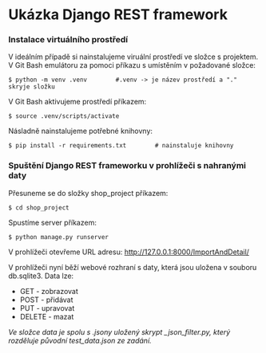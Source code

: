 # Ukázka Django REST framework

### Instalace virtuálního prostředí
V ideálním případě si nainstalujeme viruální prostředí ve složce s projektem.
V Git Bash emulátoru za pomoci příkazu s umístěním v požadované složce:
```
$ python -m venv .venv        #.venv -> je název prostředí a "." skryje složku 
```
V Git Bash aktivujeme prostředí příkazem:
```
$ source .venv/scripts/activate
```

Násladně nainstalujeme potřebné knihovny:
```
$ pip install -r requirements.txt        # nainstaluje knihovny
```

### Spuštění Django REST frameworku v prohlížeči s nahranými daty
Přesuneme se do složky shop_project příkazem:
```
$ cd shop_project
```
Spustíme server příkazem:
```
$ python manage.py runserver
```
V prohlížeči otevřeme URL adresu:
http://127.0.0.1:8000/ImportAndDetail/

V prohlížeči nyní běží webové rozhraní s daty, která jsou uložena v souboru db.sqlite3. Data lze:

- GET - zobrazovat
- POST - přidávat
- PUT - upravovat
- DELETE - mazat

*Ve složce data je spolu s .jsony uložený skrypt _json_filter.py, který rozděluje původní test_data.json ze zadání.*


